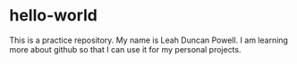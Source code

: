 # hello-world
This is a practice repository. 
My name is Leah Duncan Powell. I am learning more about github so that I can use it for my personal projects.

